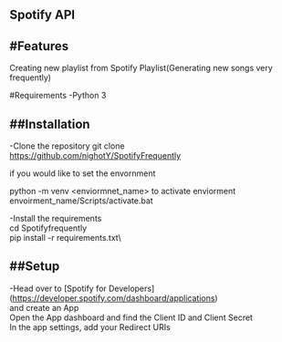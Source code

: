 ## Spotify API


#Features 
-
Creating new playlist from Spotify Playlist(Generating new songs very frequently)

#Requirements
-Python 3

##Installation 
-
-Clone the repository
git clone https://github.com/nighotY/SpotifyFrequently

if you would like to set the envornment

python -m venv <enviormnet_name>
to activate enviorment
 envoirment_name/Scripts/activate.bat
 
-Install the requirements \
cd Spotifyfrequently \
pip install -r requirements.txt\
 

##Setup 
-

-Head over to [Spotify for Developers] (https://developer.spotify.com/dashboard/applications) \
and create an App \
Open the App dashboard and find the Client ID and Client Secret \
In the app settings, add your Redirect URIs



